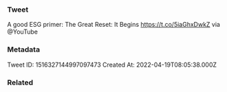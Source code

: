 ### Tweet
A good ESG primer: The Great Reset: It Begins https://t.co/5iaGhxDwkZ via @YouTube

### Metadata
Tweet ID: 1516327144997097473
Created At: 2022-04-19T08:05:38.000Z

### Related

